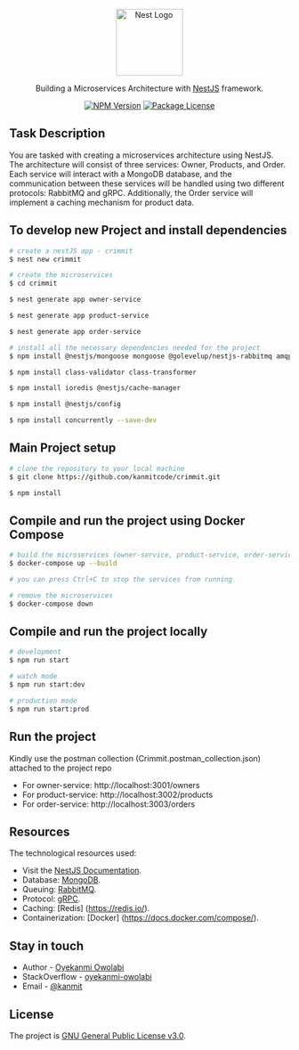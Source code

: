 <p align="center">
  <a href="http://nestjs.com/" target="blank"><img src="https://nestjs.com/img/logo-small.svg" width="120" alt="Nest Logo" /></a>
</p>

[circleci-image]: https://img.shields.io/circleci/build/github/nestjs/nest/master?token=abc123def456
[circleci-url]: https://circleci.com/gh/nestjs/nest

  <p align="center">  Building a Microservices Architecture with <a href="http://nestjs.com" target="_blank">NestJS</a> framework. </p>
    <p align="center">
<a href="https://www.npmjs.com/~nestjscore" target="_blank"><img src="https://img.shields.io/npm/v/@nestjs/core.svg" alt="NPM Version" /></a>
<a href="https://www.npmjs.com/~nestjscore" target="_blank"><img src="https://img.shields.io/npm/l/@nestjs/core.svg" alt="Package License" /></a>

## Task Description

You are tasked with creating a microservices architecture using NestJS. The
architecture will consist of three services: Owner, Products, and Order. Each service will
interact with a MongoDB database, and the communication between these services will
be handled using two different protocols: RabbitMQ and gRPC. Additionally, the Order
service will implement a caching mechanism for product data.

## To develop new Project and install dependencies

```bash
# create a nestJS app - crimmit
$ nest new crimmit
```

```bash
# create the microservices
$ cd crimmit

$ nest generate app owner-service

$ nest generate app product-service

$ nest generate app order-service
```

```bash
# install all the necessary dependencies needed for the project
$ npm install @nestjs/mongoose mongoose @golevelup/nestjs-rabbitmq amqplib @nestjs/microservices @grpc/grpc-js @grpc/proto-loader cache-manager cache-manager-redis-store redis

$ npm install class-validator class-transformer 

$ npm install ioredis @nestjs/cache-manager

$ npm install @nestjs/config

$ npm install concurrently --save-dev
```

## Main Project setup

```bash 
# clone the repository to your local machine
$ git clone https://github.com/kanmitcode/crimmit.git
```

```bash
$ npm install
```

## Compile and run the project using Docker Compose

```bash
# build the microservices (owner-service, product-service, order-service)
$ docker-compose up --build

# you can press Ctrl+C to stop the services from running

# remove the microservices
$ docker-compose down
```

## Compile and run the project locally

```bash
# development
$ npm run start

# watch mode
$ npm run start:dev

# production mode
$ npm run start:prod
```

## Run the project

Kindly use the postman collection (Crimmit.postman_collection.json) attached to the project repo

- For owner-service: http://localhost:3001/owners
- For product-service: http://localhost:3002/products
- For order-service: http://localhost:3003/orders

## Resources

The technological resources used:

- Visit the [NestJS Documentation](https://docs.nestjs.com).
- Database: [MongoDB](https://www.mongodb.com/docs/manual/administration/install-community/).
- Queuing: [RabbitMQ](https://www.rabbitmq.com/).
- Protocol: [gRPC](https://grpc.io/).
- Caching: [Redis] (https://redis.io/).
- Containerization: [Docker] (https://docs.docker.com/compose/).


## Stay in touch

- Author - [Oyekanmi Owolabi](https://www.linkedin.com/in/oyekanmi-owolabi-45164a40/)
- StackOverflow - [oyekanmi-owolabi](https://stackoverflow.com/users/4654541/oyekanmi-owolabi)
- Email - [@kanmit](kanmitowolabi@gmail.com)

## License

The project is [GNU General Public License v3.0](https://github.com/kanmitcode/crimmit/blob/main/LICENSE).
